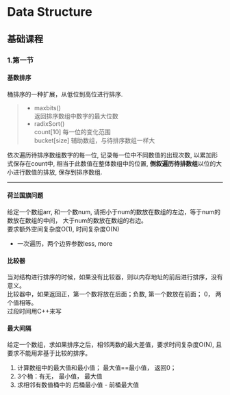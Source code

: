 # Data Structure  
## 基础课程
### 1.第一节

#### 基数排序
桶排序的一种扩展，从低位到高位进行排序.
  >- maxbits()   
  > 返回排序数组中数字的最大位数  
  >- radixSort()  
  > count[10] 每一位的变化范围  
  > bucket[size] 辅助数组，与待排序数组一样大  
 
依次遍历待排序数组数字的每一位, 记录每一位中不同数值的出现次数, 以累加形式保存在count中, 相当于此数值在整体数组中的位置, **倒叙遍历待排数组**以位的大小进行数值的排放, 保存到排序数组.  

---
#### 荷兰国旗问题  
给定一个数组arr, 和一个数num, 请把小于num的数放在数组的左边，等于num的数放在数组的中间， 大于num的数放在数组的右边。  
要求额外空间复杂度O(1), 时间复杂度O(N)  
* 一次遍历，两个边界参数less, more  

#### 比较器  
当对结构进行排序的时候，如果没有比较器，则以内存地址的前后进行排序，没有意义。  
比较器中，如果返回正，第一个数将放在后面；负数, 第一个数放在前面； 0， 两个值相等。  
过段时间用C++来写  

#### 最大间隔  
给定一个数组，求如果排序之后，相邻两数的最大差值，要求时间复杂度O(N), 且要求不能用非基于比较的排序。

1. 计算数组中的最大值和最小值； 最大值==最小值， 返回0；
2. 3个桶：有无， 最小值， 最大值  
3. 求相邻有数值桶中的 后桶最小值 - 前桶最大值  
